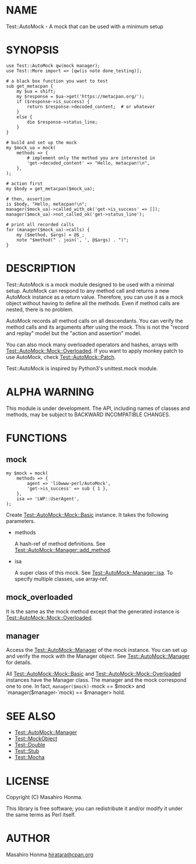 # NAME

Test::AutoMock - A mock that can be used with a minimum setup

# SYNOPSIS

    use Test::AutoMock qw(mock manager);
    use Test::More import => [qw(is note done_testing)];

    # a black box function you want to test
    sub get_metacpan {
        my $ua = shift;
        my $response = $ua->get('https://metacpan.org/');
        if ($response->is_success) {
            return $response->decoded_content;  # or whatever
        }
        else {
            die $response->status_line;
        }
    }

    # build and set up the mock
    my $mock_ua = mock(
        methods => {
            # implement only the method you are interested in
            'get->decoded_content' => "Hello, metacpan!\n",
        },
    );

    # action first
    my $body = get_metacpan($mock_ua);

    # then, assertion
    is $body, "Hello, metacpan!\n";
    manager($mock_ua)->called_with_ok('get->is_success' => []);
    manager($mock_ua)->not_called_ok('get->status_line');

    # print all recorded calls
    for (manager($mock_ua)->calls) {
        my ($method, $args) = @$_;
        note "$method(" . join(', ', @$args) . ")";
    }

# DESCRIPTION

Test::AutoMock is a mock module designed to be used with a minimal setup.
AutoMock can respond to any method call and returns a new AutoMock instance
as a return value. Therefore, you can use it as a mock object without having
to define all the methods. Even if method calls are nested, there is no
problem.

AutoMock records all method calls on all descendants. You can verify the method
calls and its arguments after using the mock. This is not the "record and
replay" model but the "action and assertion" model.

You can also mock many overloaded operators and hashes, arrays with
[Test::AutoMock::Mock::Overloaded](https://metacpan.org/pod/Test::AutoMock::Mock::Overloaded). If you want to apply monkey patch to use
AutoMock, check [Test::AutoMock::Patch](https://metacpan.org/pod/Test::AutoMock::Patch).

Test::AutoMock is inspired by Python3's unittest.mock module.

# ALPHA WARNING

This module is under development. The API, including names of classes and
methods, may be subject to BACKWARD INCOMPATIBLE CHANGES.

# FUNCTIONS

## mock

    my $mock = mock(
        methods => {
            agent => 'libwww-perl/AutoMock',
            'get->is_success' => sub { 1 },
        },
        isa => 'LWP::UserAgent',
    );

Create [Test::AutoMock::Mock::Basic](https://metacpan.org/pod/Test::AutoMock::Mock::Basic) instance. It takes the following
parameters.

- methods

    A hash-ref of method definitions. See [Test::AutoMock::Manager::add\_method](https://metacpan.org/pod/Test::AutoMock::Manager::add_method).

- isa

    A super class of this mock. See [Test::AutoMock::Manager::isa](https://metacpan.org/pod/Test::AutoMock::Manager::isa).
    To specify multiple classes, use array-ref.

## mock\_overloaded

It is the same as the mock method except that the generated instance is
[Test::AutoMock::Mock::Overloaded](https://metacpan.org/pod/Test::AutoMock::Mock::Overloaded).

## manager

Access the [Test::AutoMock::Manager](https://metacpan.org/pod/Test::AutoMock::Manager) of the mock instance. You can set up and
verify the mock with the Manager object. See [Test::AutoMock::Manager](https://metacpan.org/pod/Test::AutoMock::Manager)
for details.

All [Test::AutoMock::Mock::Basic](https://metacpan.org/pod/Test::AutoMock::Mock::Basic) and [Test::AutoMock::Mock::Overloaded](https://metacpan.org/pod/Test::AutoMock::Mock::Overloaded)
instances have the Manager class. The manager and the mock correspond one to
one. In fact, `manager($mock)-`mock == $mock> and
`manager($manager-`mock) == $manager> hold.

# SEE ALSO

- [Test::AutoMock::Manager](https://metacpan.org/pod/Test::AutoMock::Manager)
- [Test::MockObject](https://metacpan.org/pod/Test::MockObject)
- [Test::Double](https://metacpan.org/pod/Test::Double)
- [Test::Stub](https://metacpan.org/pod/Test::Stub)
- [Test::Mocha](https://metacpan.org/pod/Test::Mocha)

# LICENSE

Copyright (C) Masahiro Honma.

This library is free software; you can redistribute it and/or modify
it under the same terms as Perl itself.

# AUTHOR

Masahiro Honma <hiratara@cpan.org>
